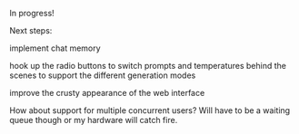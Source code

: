 In progress!

Next steps:

implement chat memory

hook up the radio buttons to switch prompts and temperatures behind the scenes to support the different generation modes

improve the crusty appearance of the web interface

How about support for multiple concurrent users? Will have to be a waiting queue though or my hardware will catch fire.
